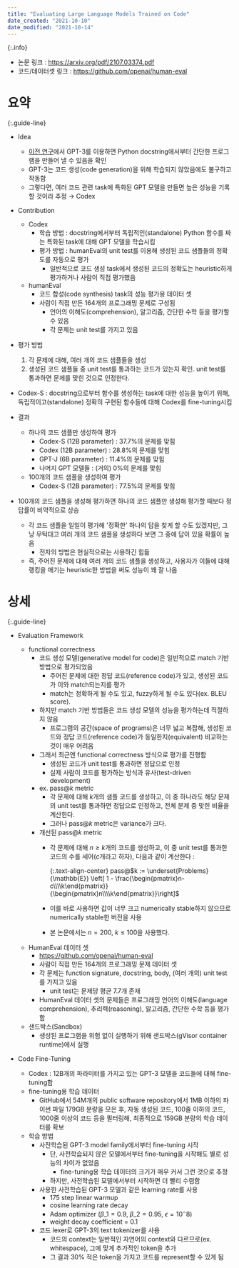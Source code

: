 ```yaml
---
title: "Evaluating Large Language Models Trained on Code"
date_created: "2021-10-10"
date_modified: "2021-10-14"
---
```


{:.info}
- 논문 링크 : <https://arxiv.org/pdf/2107.03374.pdf>
- 코드/데이터셋 링크 : <https://github.com/openai/human-eval>

# 요약

{:.guide-line}
- Idea
  - [이전 연구](https://arxiv.org/pdf/2005.14165.pdf)에서 GPT-3를 이용하면 Python docstring에서부터 간단한 프로그램을 만들어 낼 수 있음을 확인
  - GPT-3는 코드 생성(code generation)을 위해 학습되지 않았음에도 불구하고 작동함
  - 그렇다면, 여러 코드 관련 task에 특화된 GPT 모델을 만들면 높은 성능을 기록할 것이라 추정 → Codex

- Contribution
  - Codex
    - 학습 방법 : docstring에서부터 독립적인(standalone) Python 함수를 짜는 특화된 task에 대해 GPT 모델을 학습시킴
    - 평가 방법 : humanEval의 unit test를 이용해 생성된 코드 샘플들의 정확도를 자동으로 평가
      - 일반적으로 코드 생성 task에서 생성된 코드의 정확도는 heuristic하게 평가하거나 사람이 직접 평가했음
  - humanEval
    - 코드 합성(code synthesis) task의 성능 평가용 데이터 셋
    - 사람이 직접 만든 164개의 프로그래밍 문제로 구성됨
      - 언어의 이해도(comprehension), 알고리즘, 간단한 수학 등을 평가할 수 있음
      - 각 문제는 unit test를 가지고 있음

- 평가 방법
  1. 각 문제에 대해, 여러 개의 코드 샘플들을 생성
  2. 생성된 코드 샘플들 중 unit test를 통과하는 코드가 있는지 확인. unit test를 통과하면 문제를 맞힌 것으로 인정한다.

- Codex-S : docstring으로부터 함수를 생성하는 task에 대한 성능을 높이기 위해, 독립적이고(standalone) 정확히 구현된 함수들에 대해 Codex를 fine-tuning시킴

- 결과
  - 하나의 코드 샘플만 생성하여 평가
    - Codex-S (12B parameter) : 37.7%의 문제를 맞힘
    - Codex (12B parameter) : 28.8%의 문제를 맞힘
    - GPT-J (6B parameter) : 11.4%의 문제를 맞힘
    - 나머지 GPT 모델들 : (거의) 0%의 문제를 맞힘
  - 100개의 코드 샘플을 생성하여 평가
    - Codex-S (12B parameter) : 77.5%의 문제를 맞힘

- 100개의 코드 샘플을 생성해 평가하면 하나의 코드 샘플만 생성해 평가할 때보다 정답률이 비약적으로 상승
  - 각 코드 샘플을 일일이 평가해 '정확한' 하나의 답을 찾게 할 수도 있겠지만, 그냥 무턱대고 여러 개의 코드 샘플을 생성하다 보면 그 중에 답이 있을 확률이 높음
    - 전자의 방법은 현실적으로는 사용하긴 힘듦
  - 즉, 주어진 문제에 대해 여러 개의 코드 샘플을 생성하고, 사용자가 이들에 대해 랭킹을 매기는 heuristic한 방법을 써도 성능이 꽤 잘 나옴

# 상세

{:.guide-line}
- Evaluation Framework
  - functional correctness
    - 코드 생성 모델(generative model for code)은 일반적으로 match 기반 방법으로 평가되었음
      - 주어진 문제에 대한 정답 코드(reference code)가 있고, 생성된 코드가 이와 match되는지를 평가
      - match는 정확하게 될 수도 있고, fuzzy하게 될 수도 있다(ex. BLEU score).
    - 하지만 match 기반 방법들은 코드 생성 모델의 성능을 평가하는데 적절하지 않음
      - 프로그램의 공간(space of programs)은 너무 넓고 복잡해, 생성된 코드와 정답 코드(reference code)가 동일한지(equivalent) 비교하는 것이 매우 어려움
    - 그래서 최근엔 functional correctness 방식으로 평가를 진행함
      - 생성된 코드가 unit test를 통과하면 정답으로 인정
      - 실제 사람이 코드를 평가하는 방식과 유사(test-driven development)
    - ex. pass@$k$ metric
      - 각 문제에 대해 $k$개의 샘플 코드를 생성하고, 이 중 하나라도 해당 문제의 unit test를 통과하면 정답으로 인정하고, 전체 문제 중 맞힌 비율을 계산한다.
      - 그러나 pass@$k$ metric은 variance가 크다.
    - 개선된 pass@$k$ metric
      - 각 문제에 대해 $n \ge k$개의 코드를 생성하고, 이 중 unit test를 통과한 코드의 수를 세어($c$개라고 하자), 다음과 같이 계산한다 :
      
        {:.text-align-center}
        pass@$k := \underset{Problems}{\mathbb{E}} \left[ 1 - \frac{\begin{pmatrix}n-c\\\\k\end{pmatrix}}{\begin{pmatrix}n\\\\k\end{pmatrix}}\right]$ 
      
      - 이를 바로 사용하면 값이 너무 크고 numerically stable하지 않으므로 numerically stable한 버전을 사용
      - 본 논문에서는 $n=200$, $k \le 100$을 사용했다.
  - HumanEval 데이터 셋
    - <https://github.com/openai/human-eval>
    - 사람이 직접 만든 164개의 프로그래밍 문제 데이터 셋
    - 각 문제는 function signature, docstring, body, (여러 개의) unit test를 가지고 있음
      - unit test는 문제당 평균 7.7개 존재
    - HumanEval 데이터 셋의 문제들은 프로그래밍 언어의 이해도(language comprehension), 추리력(reasoning), 알고리즘, 간단한 수학 등을 평가함
  - 샌드박스(Sandbox)
    - 생성된 프로그램을 위험 없이 실행하기 위해 샌드박스(gVisor container runtime)에서 실행

- Code Fine-Tuning
  - Codex : 12B개의 파라미터를 가지고 있는 GPT-3 모델을 코드들에 대해 fine-tuning함
  - fine-tuning용 학습 데이터
    - GitHub에서 54M개의 public software repository에서 1MB 이하의 파이썬 파일 179GB 분량을 모은 후, 자동 생성된 코드, 100줄 이하의 코드, 1000줄 이상의 코드 등을 필터링해, 최종적으로 159GB 분량의 학습 데이터를 확보
  - 학습 방법
    - 사전학습된 GPT-3 model family에서부터 fine-tuning 시작
      - 단, 사전학습되지 않은 모델에서부터 fine-tuning을 시작해도 별로 성능의 차이가 없었음
        - fine-tuning용 학습 데이터의 크기가 매우 커서 그런 것으로 추정
      - 하지만, 사전학습된 모델에서부터 시작하면 더 빨리 수렴함
    - 사용한 사전학습된 GPT-3 모델과 같은 learning rate를 사용
      - 175 step linear warmup
      - cosine learning rate decay
      - Adam optimizer ($\beta\_1=0.9$, $\beta\_2=0.95$, $\epsilon=10^-8$)
      - weight decay coefficient = 0.1
    - 코드 lexer로 GPT-3의 text tokenizer를 사용
      - 코드의 context는 일반적인 자연어의 context와 다르므로(ex. whitespace), 그에 맞게 추가적인 token을 추가
      - 그 결과 30% 적은 token을 가지고 코드를 represent할 수 있게 됨

